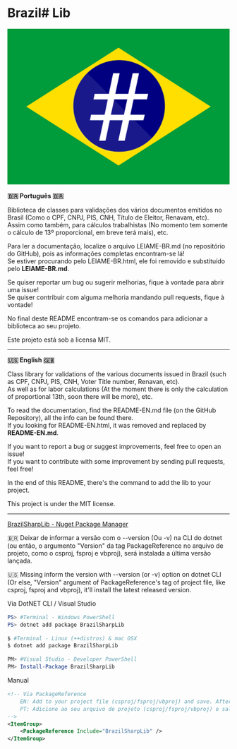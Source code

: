 #  Brazil\# Lib

![BrazilSharp](BrazilSharpVector.svg)


**🇧🇷️ Português 🇧🇷️**

Biblioteca de classes para validações dos vários documentos emitidos no Brasil (Como o CPF, CNPJ, PIS, CNH, Título de Eleitor, Renavam, etc).<br>
 Assim como também, para cálculos trabalhistas (No momento tem somente o cálculo de 13º proporcional, em breve terá mais), etc.

Para ler a documentação, localize o arquivo LEIAME-BR.md (no repositório do GitHub), pois as informações completas encontram-se lá!<br>
Se estiver procurando pelo LEIAME-BR.html, ele foi removido e substituído pelo **LEIAME-BR.md**.
 		
Se quiser reportar um bug ou sugerir melhorias, fique à vontade para abrir uma issue!<br>
 Se quiser contribuir com alguma melhoria mandando pull requests, fique à vontade!

No final deste README encontram-se os comandos para adicionar a biblioteca ao seu projeto.

Este projeto está sob a licensa MIT.
		
---

**🇺🇸️ English 🇬🇧**

Class library for validations of the various documents issued in Brazil (such as CPF, CNPJ, PIS, CNH, Voter Title number, Renavan, etc).<br>
 As well as for labor calculations (At the moment there is only the calculation of proportional 13th, soon there will be more), etc.

To read the documentation, find the README-EN.md file (on the GitHub Repository), all the info can be found there.<br>
 If you looking for README-EN.html, it was removed and replaced by **README-EN.md**.

 If you want to report a bug or suggest improvements, feel free to open an issue!<br>
 If you want to contribute with some improvement by sending pull requests, feel free!

In the end of this README, there's the command to add the lib to your project.

This project is under the MIT license.


---

[BrazilSharpLib - Nuget Package Manager](https://www.nuget.org/packages/BrazilSharpLib/)

🇧🇷 Deixar de informar a versão com o --version (Ou -v) na CLI do dotnet (ou então, o argumento "Version" da tag PackageReference no arquivo de projeto, como o csproj, fsproj e vbproj), será instalada a última versão lançada.

🇺🇸 Missing inform the version with --version (or -v) option on dotnet CLI (Or else, "Version" argument of PackageReference's tag of project file, like csproj, fsproj and vbproj), it'll install the latest released version.

Via DotNET CLI / Visual Studio
```PowerShell
PS> #Terminal - Windows PowerShell
PS> dotnet add package BrazilSharpLib
```
```sh
$ #Terminal - Linux (++distros) & mac OSX
$ dotnet add package BrazilSharpLib
```
```PowerShell
PM> #Visual Studio - Developer PowerShell
PM> Install-Package BrazilSharpLib
```

Manual
```xml
<!-- Via PackageReference 
    EN: Add to your project file (csproj/fsproj/vbproj) and save. After, run command "dotnet restore" on terminal
    PT: Adicione ao seu arquivo de projeto (csproj/fsproj/vbproj) e salve. Depois, rode o comando "dotnet restore" no terminal.
-->
<ItemGroup>
    <PackageReference Include="BrazilSharpLib" />
</ItemGroup>
```

